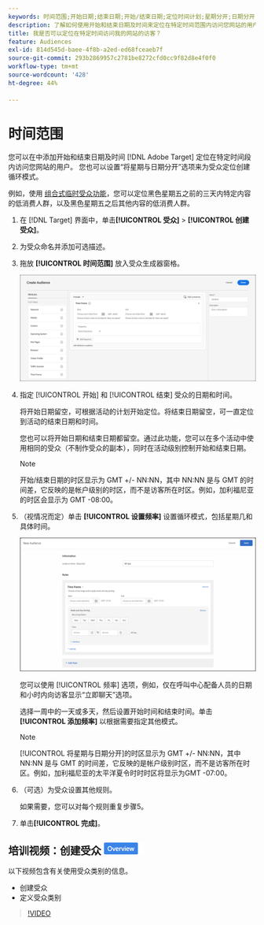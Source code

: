 ```yaml
---
keywords: 时间范围;开始日期;结束日期;开始/结束日期;定位时间计划;星期分开;日期分开;分开
description: 了解如何使用开始和结束日期及时间来定位在特定时间范围内访问您网站的用户。
title: 我是否可以定位在特定时间访问我的网站的访客？
feature: Audiences
exl-id: 814d545d-baee-4f8b-a2ed-ed68fceaeb7f
source-git-commit: 293b2869957c2781be8272cfd0cc9f82d8e4f0f0
workflow-type: tm+mt
source-wordcount: '428'
ht-degree: 44%

---
```


# 时间范围

您可以在中添加开始和结束日期及时间 [!DNL Adobe Target] 定位在特定时间段内访问您网站的用户。 您也可以设置“将星期与日期分开”选项来为受众定位创建循环模式。

例如，使用 [组合式临时受众功能](/help/main/c-target/combining-multiple-audiences.md#concept_A7386F1EA4394BD2AB72399C225981E5)，您可以定位黑色星期五之前的三天内特定内容的低消费人群，以及黑色星期五之后其他内容的低消费人群。

1. 在 [!DNL Target] 界面中，单击&#x200B;**[!UICONTROL 受众]** > **[!UICONTROL 创建受众]**。
1. 为受众命名并添加可选描述。
1. 拖放 **[!UICONTROL 时间范围]** 放入受众生成器窗格。

   ![target_timeframe_dialog图像](assets/target_timeframe_dialog.png)

1. 指定 [!UICONTROL 开始] 和 [!UICONTROL 结束] 受众的日期和时间。

   将开始日期留空，可根据活动的计划开始定位。将结束日期留空，可一直定位到活动的结束日期和时间。

   您也可以将开始日期和结束日期都留空。通过此功能，您可以在多个活动中使用相同的受众（不制作受众的副本），同时在活动级别控制开始和结束日期。

   >[!NOTE]
   >
   >开始/结束日期的时区显示为 GMT +/- NN:NN，其中 NN:NN 是与 GMT 的时间差，它反映的是帐户级别的时区，而不是访客所在时区。例如，加利福尼亚的时区会显示为 GMT -08:00。

1. （视情况而定）单击 **[!UICONTROL 设置频率]** 设置循环模式，包括星期几和具体时间。

   ![将星期与日期分开](assets/week_and_day_parting.png)

   您可以使用 [!UICONTROL 频率] 选项，例如，仅在呼叫中心配备人员的日期和小时内向访客显示“立即聊天”选项。

   选择一周中的一天或多天，然后设置开始时间和结束时间。单击 **[!UICONTROL 添加频率]** 以根据需要指定其他模式。

   >[!NOTE]
   >
   >[!UICONTROL 将星期与日期分开]的时区显示为 GMT +/- NN:NN，其中 NN:NN 是与 GMT 的时间差，它反映的是帐户级别时区，而不是访客所在时区。例如，加利福尼亚的太平洋夏令时时时区将显示为GMT -07:00。

1. （可选）为受众设置其他规则。

   如果需要，您可以对每个规则重复步骤5。

1. 单击&#x200B;**[!UICONTROL 完成]**。

## 培训视频：创建受众 ![“概述”标记](/help/main/assets/overview.png)

以下视频包含有关使用受众类别的信息。

* 创建受众
* 定义受众类别

>[!VIDEO](https://video.tv.adobe.com/v/17392)
